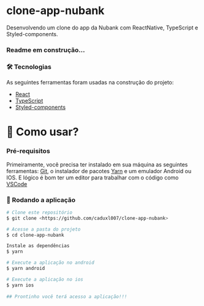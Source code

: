 # clone-app-nubank
Desenvolvendo um clone do app da Nubank com ReactNative, TypeScript e Styled-components.

### Readme em construção...

### 🛠 Tecnologias

As seguintes ferramentas foram usadas na construção do projeto:  

- [React](https://pt-br.reactjs.org/)
- [TypeScript](https://www.typescriptlang.org/) 
- [Styled-components](https://styled-components.com/)

<h1>📱 Como usar? </h1> 

### Pré-requisitos

Primeiramente, você precisa ter instalado em sua máquina as seguintes ferramentas:
[Git](https://git-scm.com), o instalador de pacotes [Yarn](https://yarnpkg.com/) e um emulador Android ou IOS. 
E lógico é bom ter um editor para trabalhar com o código como [VSCode](https://code.visualstudio.com/)

### 🎲 Rodando a aplicação

```bash
# Clone este repositório
$ git clone <https://github.com/caduxl007/clone-app-nubank>

# Acesse a pasta do projeto 
$ cd clone-app-nubank

Instale as dependências 
$ yarn

# Execute a aplicação no android
$ yarn android

# Execute a aplicação no ios
$ yarn ios
 
## Prontinho você terá acesso a aplicação!!! 
```

